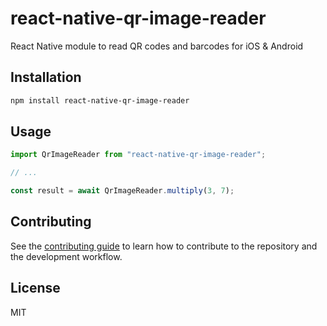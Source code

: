 # react-native-qr-image-reader

React Native module to read QR codes and barcodes for iOS & Android

## Installation

```sh
npm install react-native-qr-image-reader
```

## Usage

```js
import QrImageReader from "react-native-qr-image-reader";

// ...

const result = await QrImageReader.multiply(3, 7);
```

## Contributing

See the [contributing guide](CONTRIBUTING.md) to learn how to contribute to the repository and the development workflow.

## License

MIT

